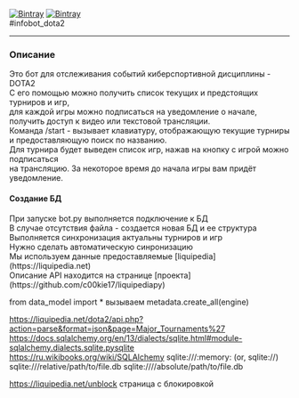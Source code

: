 [![Bintray](https://img.shields.io/badge/python-v3.6|v3.7|v3.8-blue)]() [![Bintray](https://img.shields.io/badge/code%20style-black-black)]() <br/>
#infobot_dota2
___
<h3>Описание</h3>
Это бот для отслеживания событий киберспортивной дисциплины - DOTA2 <br/>
С его помощью можно получить список текущих и предстоящих турниров и игр, <br/>
для каждой игры можно подписаться на уведомление о начале, <br/>
получить доступ к видео или текстовой трансляции. <br/>
Команда /start - вызывает клавиатуру, отображающую текущие турниры <br/>
и предоставляющую поиск по названию. <br/>
Для турнира будет выведен список игр, нажав на кнопку с игрой можно подписаться <br/>
на трансляцию. За некоторое время до начала игры вам придёт уведомление. <br/>

<h4>Создание БД</h4>
При запуске bot.py выполняется подключение к БД<br/>
В случае отсутствия файла - создается новая БД и ее структура<br/>
Выполняется синхронизация актуальны турниров и игр<br/>
Нужно сделать автоматическую синронизацию <br/>
Мы используем данные предоставляемые [liquipedia](https://liquipedia.net)<br/>
Описание API находится на странице [проекта](https://github.com/c00kie17/liquipediapy)<br/>

from data_model import *
вызываем metadata.create_all(engine)

https://liquipedia.net/dota2/api.php?action=parse&format=json&page=Major_Tournaments%27
https://docs.sqlalchemy.org/en/13/dialects/sqlite.html#module-sqlalchemy.dialects.sqlite.pysqlite
https://ru.wikibooks.org/wiki/SQLAlchemy
sqlite:///:memory: (or, sqlite://)
sqlite:///relative/path/to/file.db
sqlite:////absolute/path/to/file.db

https://liquipedia.net/unblock страница с блокировкой
